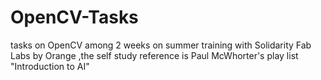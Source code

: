 # OpenCV-Tasks
tasks on OpenCV among 2 weeks on summer training with Solidarity Fab Labs by Orange ,the self study reference is Paul McWhorter's play list "Introduction to AI"
